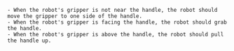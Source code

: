 
    - When the robot's gripper is not near the handle, the robot should move the gripper to one side of the handle.
    - When the robot's gripper is facing the handle, the robot should grab the handle.
    - When the robot's gripper is above the handle, the robot should pull the handle up.